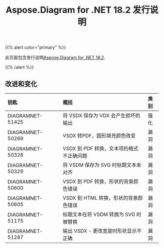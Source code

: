 ﻿---
title: Aspose.Diagram for .NET 18.2 发行说明
type: docs
weight: 110
url: /zh/net/aspose-diagram-for-net-18-2-release-notes/
---
{{% alert color="primary" %}} 

此页面包含发行说明[Aspose.Diagram for .NET 18.2](https://www.nuget.org/packages/Aspose.Diagram/18.2.0).

{{% /alert %}} 
## **改进和变化**

|**钥匙**|**概括**|**类别**|
|:- |:- |:- |
|DIAGRAMNET-51425|将 VSDX 保存为 VDX 会产生损坏的输出|强化|
|DIAGRAMNET-50269|VSDX 转PDF，圆形填充颜色改变|漏洞|
|DIAGRAMNET-50328   |VSDX 到 PDF 转换，文本项的格式不正确问题|漏洞|
|DIAGRAMNET-50329|将 VSDM 保存为 SVG 时标题文本未对齐|漏洞|
|DIAGRAMNET-50600|VSDX 到 PDF 转换，形状的背景颜色错误|漏洞|
|DIAGRAMNET-50605|VSDX 到 HTML 转换，形状的背景颜色错误|漏洞|
|DIAGRAMNET-51175|标题文本在将 VSDM 转换为 SVG 时被替换|漏洞|
|DIAGRAMNET-51287|输出 VSDX - 更改宽度时形状显示不正确|漏洞|


